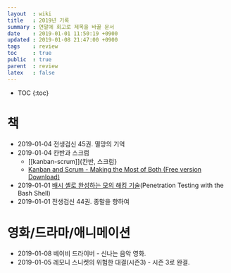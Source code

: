 ```yaml
---
layout  : wiki
title   : 2019년 기록
summary : 연말에 회고로 제목을 바꿀 문서
date    : 2019-01-01 11:50:19 +0900
updated : 2019-01-08 21:47:00 +0900
tags    : review
toc     : true
public  : true
parent  : review
latex   : false
---
```

* TOC
{:toc}

# 책

* 2019-01-04 전생검신 45권. 멸망의 기억
* 2019-01-04 칸반과 스크럼
    * [[kanban-scrum]]{칸반, 스크럼}
    * [Kanban and Scrum - Making the Most of Both (Free version Download)](https://www.infoq.com/minibooks/kanban-scrum-minibook )
* 2019-01-01 [배시 셸로 완성하는 모의 해킹 기술](http://www.kyobobook.co.kr/product/detailViewKor.laf?barcode=9788960775930 )(Penetration Testing with the Bash Shell)
* 2019-01-01 전생검신 44권. 종말을 향하여

# 영화/드라마/애니메이션

* 2019-01-08 베이비 드라이버 - 신나는 음악 영화.
* 2019-01-05 레모니 스니켓의 위험한 대결(시즌3) - 시즌 3로 완결.
